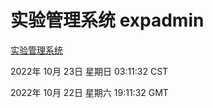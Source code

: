 # 实验管理系统 expadmin
[实验管理系统](http://59.174.8.172:56808/expadmin-782313d2-e1b1-4ea7-932e-3a55e6a1a4d0/)

2022年 10月 23日 星期日 03:11:32 CST

2022年 10月 22日 星期六 19:11:32 GMT
